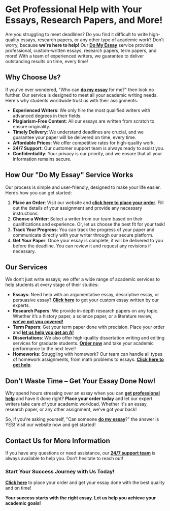 <h1>Get Professional Help with Your Essays, Research Papers, and More!</h1>

<p>Are you struggling to meet deadlines? Do you find it difficult to write high-quality essays, research papers, or any other type of academic work? Don’t worry, because <strong>we're here to help!</strong> Our <a href="https://tinyurl.com/topessay?keyword=do+my+essay" target="_blank"><strong>Do My Essay</strong></a> service provides professional, custom-written essays, research papers, term papers, and more! With a team of experienced writers, we guarantee to deliver outstanding results on time, every time!</p>

<h2>Why Choose Us?</h2>

<p>If you’ve ever wondered, "Who can <a href="https://tinyurl.com/topessay?keyword=do+my+essay" target="_blank"><strong>do my essay</strong></a> for me?" then look no further. Our service is designed to meet all your academic writing needs. Here's why students worldwide trust us with their assignments:</p>

<ul>
    <li><strong>Experienced Writers</strong>: We only hire the most qualified writers with advanced degrees in their fields.</li>
    <li><strong>Plagiarism-Free Content</strong>: All our essays are written from scratch to ensure originality.</li>
    <li><strong>Timely Delivery</strong>: We understand deadlines are crucial, and we guarantee your paper will be delivered on time, every time.</li>
    <li><strong>Affordable Prices</strong>: We offer competitive rates for high-quality work.</li>
    <li><strong>24/7 Support</strong>: Our customer support team is always ready to assist you.</li>
    <li><strong>Confidentiality</strong>: Your privacy is our priority, and we ensure that all your information remains secure.</li>
</ul>

<h2>How Our "Do My Essay" Service Works</h2>

<p>Our process is simple and user-friendly, designed to make your life easier. Here’s how you can get started:</p>

<ol>
    <li><strong>Place an Order</strong>: Visit our website and <a href="https://tinyurl.com/topessay?keyword=do+my+essay" target="_blank"><strong>click here to place your order</strong></a>. Fill out the details of your assignment and provide any necessary instructions.</li>
    <li><strong>Choose a Writer</strong>: Select a writer from our team based on their qualifications and experience. Or, let us choose the best fit for your task!</li>
    <li><strong>Track Your Progress</strong>: You can track the progress of your paper and communicate directly with your writer through our secure platform.</li>
    <li><strong>Get Your Paper</strong>: Once your essay is complete, it will be delivered to you before the deadline. You can review it and request any revisions if necessary.</li>
</ol>

<h2>Our Services</h2>

<p>We don’t just write essays; we offer a wide range of academic services to help students at every stage of their studies:</p>

<ul>
    <li><strong>Essays</strong>: Need help with an argumentative essay, descriptive essay, or persuasive essay? <a href="https://tinyurl.com/topessay?keyword=do+my+essay" target="_blank"><strong>Click here</strong></a> to get your custom essay written by our experts.</li>
    <li><strong>Research Papers</strong>: We provide in-depth research papers on any topic. Whether it’s a history paper, a science paper, or a literature review, <a href="https://tinyurl.com/topessay?keyword=do+my+essay" target="_blank"><strong>we’ve got you covered!</strong></a></li>
    <li><strong>Term Papers</strong>: Get your term paper done with precision. Place your order and <a href="https://tinyurl.com/topessay?keyword=do+my+essay" target="_blank"><strong>let us help you get an A!</strong></a></li>
    <li><strong>Dissertations</strong>: We also offer high-quality dissertation writing and editing services for graduate students. <a href="https://tinyurl.com/topessay?keyword=do+my+essay" target="_blank"><strong>Order now</strong></a> and take your academic performance to the next level!</li>
    <li><strong>Homeworks</strong>: Struggling with homework? Our team can handle all types of homework assignments, from math problems to essays. <a href="https://tinyurl.com/topessay?keyword=do+my+essay" target="_blank"><strong>Click here to get help</strong></a>.</li>
</ul>

<h2>Don't Waste Time – Get Your Essay Done Now!</h2>

<p>Why spend hours stressing over an essay when you can <strong><a href="https://tinyurl.com/topessay?keyword=do+my+essay" target="_blank">get professional help</a></strong> and have it done right? <strong>Place your order today</strong> and let our expert writers take care of your academic workload. Whether it's an essay, research paper, or any other assignment, we've got your back!</p>

<p>So, if you're asking yourself, "Can someone <a href="https://tinyurl.com/topessay?keyword=do+my+essay" target="_blank"><strong>do my essay</strong></a>?" the answer is YES! Visit our website now and get started!</p>

<h2>Contact Us for More Information</h2>

<p>If you have any questions or need assistance, our <a href="https://tinyurl.com/topessay?keyword=do+my+essay" target="_blank"><strong>24/7 support team</strong></a> is always available to help you. Don’t hesitate to reach out!</p>

<h3>Start Your Success Journey with Us Today!</h3>

<p><a href="https://tinyurl.com/topessay?keyword=do+my+essay" target="_blank"><strong>Click here</strong></a> to place your order and get your essay done with the best quality and on time!</p>

<p><strong>Your success starts with the right essay. Let us help you achieve your academic goals!</strong></p>

